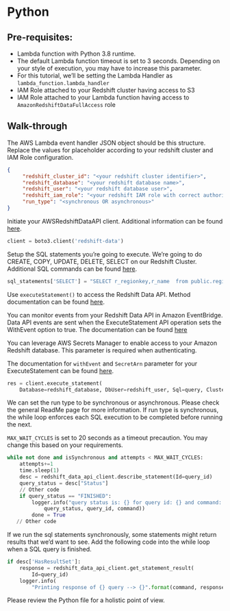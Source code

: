 # Python

## Pre-requisites:

* Lambda function with Python 3.8 runtime. 
* The default Lambda function timeout is set to 3 seconds. Depending on your style of execution, you may have to increase this parameter.
* For this tutorial, we’ll be setting the Lambda Handler as `lambda_function.lambda_handler`
* IAM Role attached to your Redshift cluster having access to S3
* IAM Role attached to your Lambda function having access to `AmazonRedshiftDataFullAccess` role
    

## Walk-through

The AWS Lambda event handler JSON object should be this structure. Replace the values for placeholder according to your redshift cluster and IAM Role configuration. 
```json
{
     "redshift_cluster_id": "<your redshift cluster identifier>",
     "redshift_database": "<your redshift database name>",
     "redshift_user": "<your redshift database user>",
     "redshift_iam_role": "<your redshift IAM role with correct authorization and access>",
     "run_type": "<synchronous OR asynchronous>"
}
```

Initiate your AWSRedshiftDataAPI client. Additional information can be found [here](https://boto3.amazonaws.com/v1/documentation/api/latest/reference/services/redshift-data.html).
```python
client = boto3.client('redshift-data')
```

Setup the SQL statements you’re going to execute. We’re going to do CREATE, COPY, UPDATE, DELETE, SELECT on our Redshift Cluster. Additional SQL commands can be found [here](https://docs.aws.amazon.com/redshift/latest/dg/c_SQL_commands.html). 
```python
sql_statements['SELECT'] = "SELECT r_regionkey,r_name  from public.region;"
```

Use `executeStatement()` to access the Redshift Data API. Method documentation can be found [here](https://boto3.amazonaws.com/v1/documentation/api/latest/reference/services/redshift-data.html#RedshiftDataAPIService.Client.execute_statement).

You can monitor events from your Redshift Data API in Amazon EventBridge. Data API events are sent when the ExecuteStatement API operation sets the WithEvent option to true. The documentation can be found [here](https://docs.aws.amazon.com/redshift/latest/mgmt/data-api-monitoring-events.html)

You can leverage AWS Secrets Manager to enable access to your Amazon Redshift database. This parameter is required when authenticating.

The documentation for `withEvent` and `SecretArn` parameter for your ExecuteStatement can be found [here](https://docs.aws.amazon.com/redshift-data/latest/APIReference/API_ExecuteStatement.html).

```python
res = client.execute_statement(
    Database=redshift_database, DbUser=redshift_user, Sql=query, ClusterIdentifier=redshift_cluster_id)
```

We can set the run type to be synchronous or asynchronous. Please check the general ReadMe page for more information.
If run type is synchronous, the while loop enforces each SQL execution to be completed before running the next. 

`MAX_WAIT_CYCLES` is set to 20 seconds as a timeout precaution. You may change this based on your requirements.
```python
while not done and isSynchronous and attempts < MAX_WAIT_CYCLES:
    attempts+=1		
    time.sleep(1)
    desc = redshift_data_api_client.describe_statement(Id=query_id)
    query_status = desc["Status"]
    // Other code
    if query_status == "FINISHED":
        logger.info("query status is: {} for query id: {} and command: {}".format(
            query_status, query_id, command))
        done = True
   // Other code
```

If we run the sql statements synchronously, some statements might return results that we’d want to see. 
Add the following code into the while loop when a SQL query is finished. 
```python
if desc['HasResultSet']:
    response = redshift_data_api_client.get_statement_result(
        Id=query_id)
    logger.info(
        "Printing response of {} query --> {}".format(command, response['Records']))
```

Please review the Python file for a holistic point of view.
